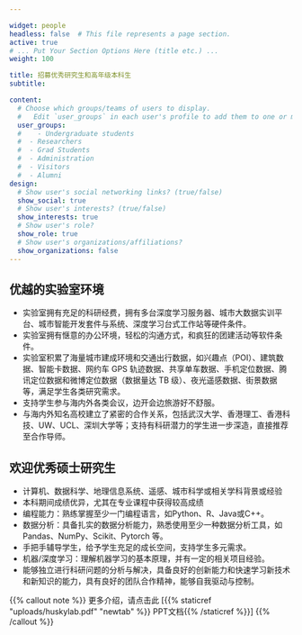 ```yaml
---

widget: people
headless: false  # This file represents a page section.
active: true
# ... Put Your Section Options Here (title etc.) ...
weight: 100

title: 招募优秀研究生和高年级本科生
subtitle:

content:
  # Choose which groups/teams of users to display.
  #   Edit `user_groups` in each user's profile to add them to one or more of these groups.
  user_groups:
  #    - Undergraduate students
  #  - Researchers
  #  - Grad Students
  #  - Administration
  #  - Visitors
  #  - Alumni
design:
  # Show user's social networking links? (true/false)
  show_social: true
  # Show user's interests? (true/false)
  show_interests: true
  # Show user's role?
  show_role: true
  # Show user's organizations/affiliations?
  show_organizations: false
---
```


## 优越的实验室环境

- 实验室拥有充足的科研经费，拥有多台深度学习服务器、城市大数据实训平台、城市智能开发套件与系统、深度学习台式工作站等硬件条件。
- 实验室拥有惬意的办公环境，轻松的沟通方式，和疯狂的团建活动等软件条件。
- 实验室积累了海量城市建成环境和交通出行数据，如兴趣点（POI）、建筑数据、智能卡数据、网约车 GPS 轨迹数据、共享单车数据、手机定位数据、腾讯定位数据和微博定位数据（数据量达 TB 级）、夜光遥感数据、街景数据等，满足学生各类研究需求。
- 支持学生参与海内外各类会议，边开会边旅游好不舒服。
- 与海内外知名高校建立了紧密的合作关系，包括武汉大学、香港理工、香港科技、UW、UCL、深圳大学等；支持有科研潜力的学生进一步深造，直接推荐至合作导师。

## 欢迎优秀硕士研究生

- 计算机、数据科学、地理信息系统、遥感、城市科学或相关学科背景或经验
- 本科期间成绩优异，尤其在专业课程中获得较高成绩
- 编程能力：熟练掌握至少一门编程语言，如Python、R、Java或C++。
- 数据分析：具备扎实的数据分析能力，熟悉使用至少一种数据分析工具，如Pandas、NumPy、Scikit、Pytorch 等。
- 手把手辅导学生，给予学生充足的成长空间，支持学生多元需求。
- 机器/深度学习：理解机器学习的基本原理，并有一定的相关项目经验。
- 能够独立进行科研问题的分析与解决，具备良好的创新能力和快速学习新技术和新知识的能力，具有良好的团队合作精神，能够自我驱动与控制。

{{% callout note %}}
更多介绍，请点击此 [{{% staticref "uploads/huskylab.pdf" "newtab" %}} PPT文档{{% /staticref %}}]
{{% /callout %}}
